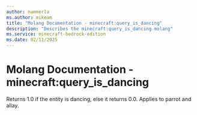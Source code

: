 ```yaml
---
author: mammerla
ms.author: mikeam
title: "Molang Documentation - minecraft:query_is_dancing"
description: "Describes the minecraft:query_is_dancing molang"
ms.service: minecraft-bedrock-edition
ms.date: 02/11/2025 
---
```


# Molang Documentation - minecraft:query_is_dancing

Returns 1.0 if the entity is dancing, else it returns 0.0. Applies to parrot and allay.
